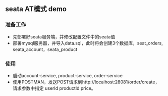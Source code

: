 ## seata AT模式 demo

### 准备工作
- 先部署好seata服务端，并修改配置文件中的seata值
- 部署mysql服务器，并导入data.sql，此时将会创建3个数据库，seat_orders, seata_account，seata_product

### 使用
- 启动account-service, product-service, order-service
- 使用POSTMAN，发送POST请求到http://localhost:28081/order/create，  请求参数中指定 userId productId price。